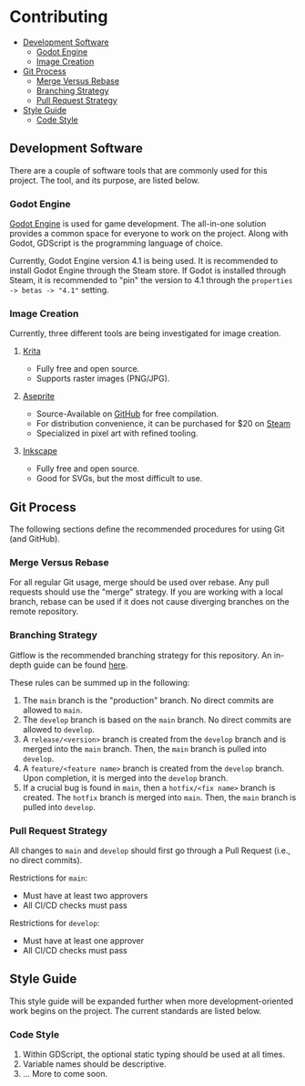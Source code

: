 # Contributing

- [Development Software](#development-software)
    - [Godot Engine](#godot-engine)
    - [Image Creation](#image-creation)
- [Git Process](#git-process)
    - [Merge Versus Rebase](#merge-versus-rebase)
    - [Branching Strategy](#branching-strategy)
    - [Pull Request Strategy](#pull-request-strategy)
- [Style Guide](#style-guide)
    - [Code Style](#code-style)

## Development Software

There are a couple of software tools that are commonly used for this project. The tool, and its purpose, are listed
below.

### Godot Engine

[Godot Engine](https://godotengine.org/) is used for game development. The all-in-one solution provides a common 
space for everyone to work on the project. Along with Godot, GDScript is the programming language of choice.

Currently, Godot Engine version 4.1 is being used. It is recommended to install Godot Engine through the Steam store.
If Godot is installed through Steam, it is recommended to "pin" the version to 4.1 through the 
`properties -> betas -> "4.1"` setting.

### Image Creation

Currently, three different tools are being investigated for image creation.

1. [Krita](https://krita.org/en/)

    - Fully free and open source.
    - Supports raster images (PNG/JPG).

2. [Aseprite](https://www.aseprite.org/)

    - Source-Available on [GitHub](https://github.com/aseprite/aseprite) for free compilation.
    - For distribution convenience, it can be purchased for $20 on
        [Steam](https://store.steampowered.com/app/431730/Aseprite/)
    - Specialized in pixel art with refined tooling.

3. [Inkscape](https://inkscape.org/)

    - Fully free and open source.
    - Good for SVGs, but the most difficult to use.

## Git Process

The following sections define the recommended procedures for using Git (and GitHub).

### Merge Versus Rebase

For all regular Git usage, merge should be used over rebase. Any pull requests should use the "merge" strategy. If you are working with a local branch,
rebase can be used if it does not cause diverging branches on the remote repository.

### Branching Strategy

Gitflow is the recommended branching strategy for this repository. An in-depth guide can be found [here](https://www.atlassian.com/git/tutorials/comparing-workflows/gitflow-workflow).

These rules can be summed up in the following:

1. The `main` branch is the "production" branch. No direct commits are allowed to `main`.
2. The `develop` branch is based on the `main` branch. No direct commits are allowed to `develop`.
3. A `release/<version>` branch is created from the `develop` branch and is merged into the `main` branch. Then, the `main` branch is pulled into `develop`.
4. A `feature/<feature name>` branch is created from the `develop` branch. Upon completion, it is merged into the `develop` branch.
5. If a crucial bug is found in `main`, then a `hotfix/<fix name>` branch is created. The `hotfix` branch is merged into `main`. Then, the `main` branch is pulled into `develop`.

### Pull Request Strategy

All changes to `main` and `develop` should first go through a Pull Request (i.e., no direct commits).

Restrictions for `main`:
- Must have at least two approvers
- All CI/CD checks must pass

Restrictions for `develop`:
- Must have at least one approver
- All CI/CD checks must pass

## Style Guide

This style guide will be expanded further when more development-oriented work begins on the project. The current
standards are listed below.

### Code Style

1. Within GDScript, the optional static typing should be used at all times.
2. Variable names should be descriptive.
3. ... More to come soon.


